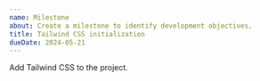 ```yaml
---
name: Milestone
about: Create a milestone to identify development objectives.
title: Tailwind CSS initialization
dueDate: 2024-05-21
---
```


Add Tailwind CSS to the project.
